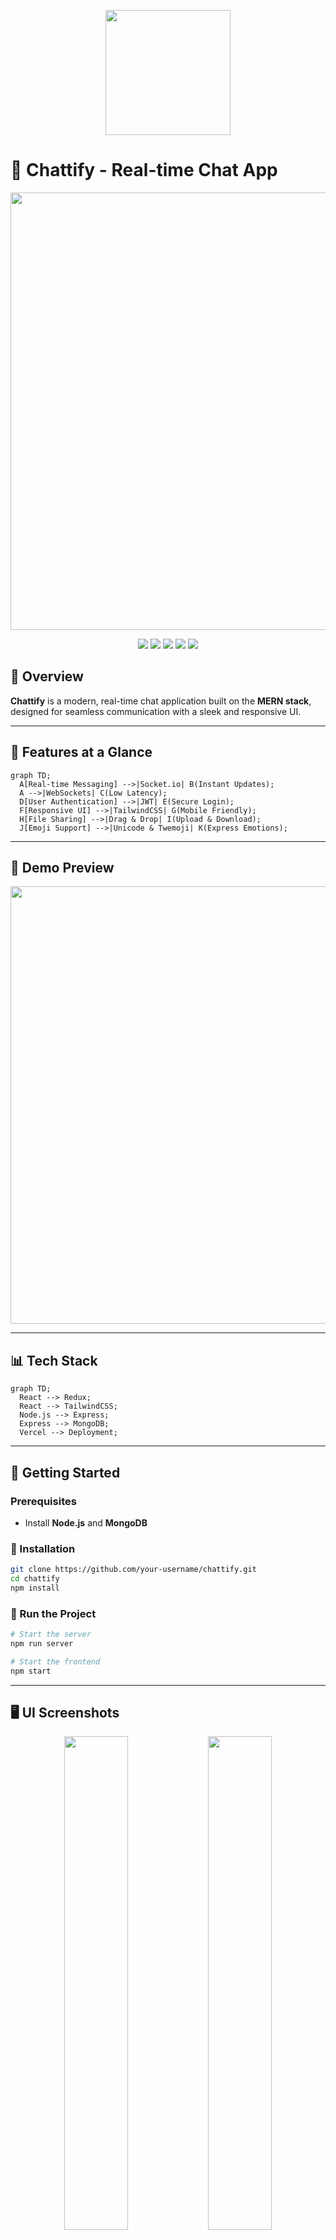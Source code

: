 <p align="center">
  <img src="your_logo_link_here" width="200px">
</p>

# 🚀 Chattify - Real-time Chat App

<p align="center">
  <img src="your_gif_here" width="700px">
</p>

<p align="center">
  <a href="your_demo_link_here"><img src="https://img.shields.io/badge/Live%20Demo-Vercel-blue?style=for-the-badge&logo=vercel"></a>
  <img src="https://img.shields.io/badge/React-18.0.0-blue?style=for-the-badge&logo=react">
  <img src="https://img.shields.io/badge/Redux-Toolkit-purple?style=for-the-badge&logo=redux">
  <img src="https://img.shields.io/badge/TailwindCSS-3.0-blue?style=for-the-badge&logo=tailwindcss">
  <img src="https://img.shields.io/badge/MongoDB-Database-green?style=for-the-badge&logo=mongodb">
</p>

## 🌟 Overview
**Chattify** is a modern, real-time chat application built on the **MERN stack**, designed for seamless communication with a sleek and responsive UI.

---

## 🎨 Features at a Glance
```mermaid
graph TD;
  A[Real-time Messaging] -->|Socket.io| B(Instant Updates);
  A -->|WebSockets| C(Low Latency);
  D[User Authentication] -->|JWT| E(Secure Login);
  F[Responsive UI] -->|TailwindCSS| G(Mobile Friendly);
  H[File Sharing] -->|Drag & Drop| I(Upload & Download);
  J[Emoji Support] -->|Unicode & Twemoji| K(Express Emotions);
```

---

## 🎥 Demo Preview
<p align="center">
  <img src="your_demo_gif_here" width="700px">
</p>

---

## 📊 Tech Stack
```mermaid
graph TD;
  React --> Redux;
  React --> TailwindCSS;
  Node.js --> Express;
  Express --> MongoDB;
  Vercel --> Deployment;
```

---

## 🚀 Getting Started
### Prerequisites
- Install **Node.js** and **MongoDB**

### 🔧 Installation
```bash
git clone https://github.com/your-username/chattify.git
cd chattify
npm install
```

### 🚀 Run the Project
```bash
# Start the server
npm run server

# Start the frontend
npm start
```

---

## 🖥️ UI Screenshots
<p align="center">
  <img src="your_screenshot_link_1" width="45%">
  <img src="your_screenshot_link_2" width="45%">
</p>

---

## 🔥 Code Snippet (Real-time Messaging)
```js
const socket = io("https://yourserver.com");

// Sending a message
const sendMessage = (message) => {
  socket.emit("chatMessage", message);
};

// Receiving messages
socket.on("message", (msg) => {
  console.log(msg);
});
```

---

## 📊 Usage Statistics
```mermaid
pie
    title User Activity
    "Active Users" : 70
    "Messages Sent" : 150
    "Files Shared" : 30
    "Reactions" : 50
```

---

## 🤝 Contributing
1. Fork the repository
2. Create a new branch (`feature-awesome-thing`)
3. Commit your changes
4. Create a Pull Request

---

## 📩 Contact & Support
📧 Email: [your-email@example.com](mailto:your-email@example.com)  
💬 LinkedIn: [your-profile](your_profile_link_here)  

---

⭐ **Star this repo if you like it!** ⭐







# ✨ Full Stack Realtime Chat App ✨

Highlights:

- 🌟 Tech stack: MERN + Socket.io + TailwindCSS + Daisy UI
- 🎃 Authentication && Authorization with JWT
- 👾 Real-time messaging with Socket.io
- 🚀 Online user status
- 👌 Global state management with Zustand
- 🐞 Error handling both on the server and on the client

### Setup .env file

```js
MONGODB_URI=...
PORT=5001
JWT_SECRET=...

CLOUDINARY_CLOUD_NAME=...
CLOUDINARY_API_KEY=...
CLOUDINARY_API_SECRET=...

NODE_ENV=development
```

### Build the app

```shell
npm run build
```

### Start the app

```shell
npm start
```

